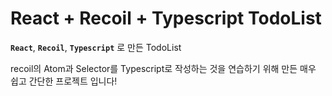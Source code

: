 # React + Recoil + Typescript TodoList

**`React`**, **`Recoil`**, **`Typescript`** 로 만든 TodoList

recoil의 Atom과 Selector를 Typescript로 작성하는 것을 연습하기 위해 만든 매우 쉽고 간단한 프로젝트 입니다!
